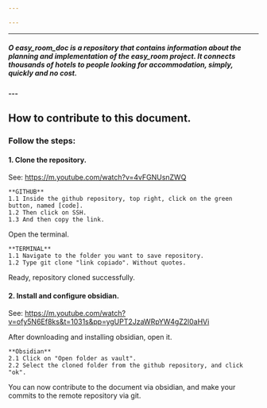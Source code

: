 ```yaml
---

---
```

---
##### O easy_room_doc is a repository that contains information about the planning and implementation of the easy_room project. It connects thousands of hotels to people looking for accommodation, simply, quickly and no cost.

#### ---

## How to contribute to this document.

### Follow the steps:

#### 1. **Clone the repository.** 

See: https://m.youtube.com/watch?v=4vFGNUsnZWQ

	**GITHUB**
	1.1 Inside the github repository, top right, click on the green button, named [code].
	1.2 Then click on SSH.
	1.3 And then copy the link.

Open the terminal. 

	**TERMINAL**
	1.1 Navigate to the folder you want to save repository.
	1.2 Type git clone "link copiado". Without quotes.

Ready, repository cloned successfully.

#### 2. **Install** and configure obsidian.

See: https://m.youtube.com/watch?v=ofy5N6Ef8ks&t=1031s&pp=ygUPT2JzaWRpYW4gZ2l0aHVi

After downloading and installing obsidian, open it.

	**Obsidian**
	2.1 Click on "Open folder as vault".
	2.2 Select the cloned folder from the github repository, and click "ok".

You can now contribute to the document via obsidian, and make your commits to the remote repository via git.
